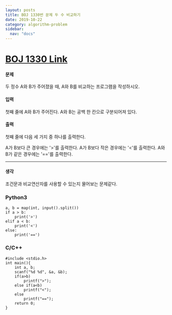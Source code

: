 ```yaml
---
layout: posts
title: BOJ 1330번 문제 두 수 비교하기
date: 2019-10-22
category: algorithm-problem
sidebar:
  nav: "docs"
---
```

# [BOJ 1330 Link](https://www.acmicpc.net/problem/1330)
#### 문제
두 정수 A와 B가 주어졌을 때, A와 B를 비교하는 프로그램을 작성하시오.

#### 입력
첫째 줄에 A와 B가 주어진다. A와 B는 공백 한 칸으로 구분되어져 있다.

#### 출력
첫째 줄에 다음 세 가지 중 하나를 출력한다.

A가 B보다 큰 경우에는 '>'를 출력한다.
A가 B보다 작은 경우에는 '<'를 출력한다.
A와 B가 같은 경우에는 '=='를 출력한다.
- - -
#### 생각
조건문과 비교연산자를 사용할 수 있는지 물어보는 문제같다.
### Python3
```
a, b = map(int, input().split())
if a > b:
    print('>')
elif a < b:
    print('<')
else:
    print('==')
```
### C/C++
```
#include <stdio.h>
int main(){
	int a, b;
    scanf("%d %d", &a, &b);
    if(a>b)
        printf(">");
    else if(a<b)
        printf("<");
    else
        printf("==");
    return 0;
}
```